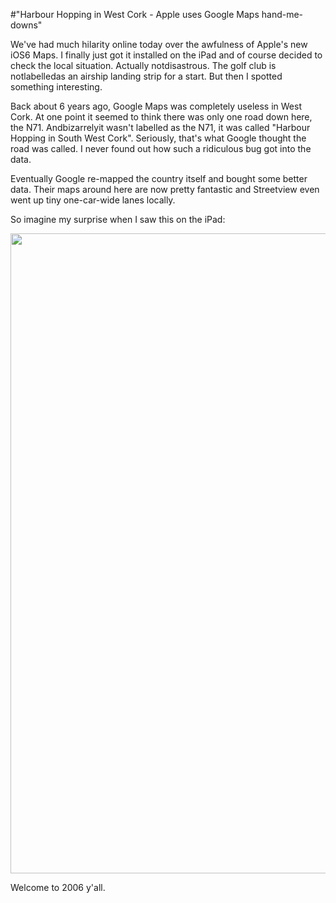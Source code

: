 #"Harbour Hopping in West Cork - Apple uses Google Maps hand-me-downs"

We've had much hilarity online today over the awfulness of Apple's new iOS6 Maps. I finally just got it installed on the iPad and of course decided to check the local situation. Actually notdisastrous. The golf club is notlabelledas an airship landing strip for a start. But then I spotted something interesting.

Back about 6 years ago, Google Maps was completely useless in West Cork. At one point it seemed to think there was only one road down here, the N71. Andbizarrelyit wasn't labelled as the N71, it was called "Harbour Hopping in South West Cork". Seriously, that's what Google thought the road was called. I never found out how such a ridiculous bug got into the data.

Eventually Google re-mapped the country itself and bought some better data. Their maps around here are now pretty fantastic and Streetview even went up tiny one-car-wide lanes locally.

So imagine my surprise when I saw this on the iPad:

<a href="http://conoroneill.net/wp-content/uploads/2012/09/IMG_0431.png"><img class="alignnone size-full wp-image-858" title="IMG_0431" src="http://conoroneill.net/wp-content/uploads/2012/09/IMG_0431.png" alt="" width="768" height="1024" /></a>

Welcome to 2006 y'all.

&nbsp;